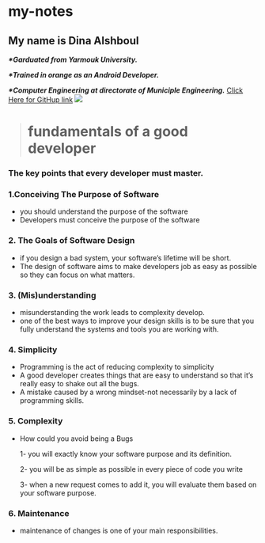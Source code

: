 # my-notes
## My name is Dina Alshboul
**_*Garduated from Yarmouk University._**

**_*Trained in orange as an Android Developer._**

**_*Computer Engineering at directorate of Municiple Engineering._**
[Click Here for GitHup link](https://github.com/dinashboul)
![](https://scontent.famm3-3.fna.fbcdn.net/v/t1.6435-9/90585465_2731563870295964_1829929017562628096_n.jpg?_nc_cat=104&ccb=1-7&_nc_sid=9267fe&_nc_eui2=AeGpyMq9S2a-BOu1KuEf7qwReF5WroZ4f_l4Xlauhnh_-WwSzipBxp0V7zBtyizSsM-dcKBi5Qmms2NiKf6bwYjf&_nc_ohc=MlmUzJRwKoYAX85kZdU&_nc_ht=scontent.famm3-3.fna&oh=00_AT8BzwV5R7vPXkI_SBuCld3V4-polzRAj1b-A4UJaoiUZA&oe=6304A9C7)


># **fundamentals of a good developer**

### **The key points that every developer must master.**

### **1.Conceiving The Purpose of Software**
  * you should understand the purpose of the software
  * Developers must conceive  the purpose of the software 

### **2. The Goals of Software Design**
  * if you design a bad system, your software’s lifetime will be short.
  * The design of software aims to make developers job as easy as possible so they can focus on what matters.

### **3. (Mis)understanding**
* misunderstanding the work leads to complexity develop.
* one of the best ways to improve your design skills is to be sure that you fully understand the systems and tools you are working with.

### **4. Simplicity**
 * Programming is the act of reducing complexity to simplicity
 * A good developer creates things that are easy to understand so that it’s really easy to shake out all the bugs.
 * A mistake caused by a wrong mindset-not necessarily by a lack of programming skills. 

### **5. Complexity**
 * How could you avoid being a Bugs
  
   1- you will exactly know your software purpose and its definition.
  
   2- you will be as simple as possible in every piece of code you write
 
   3- when a new request comes to add it, you will evaluate them based on your software purpose.

### **6. Maintenance**

* maintenance of changes is   one of your main responsibilities. 